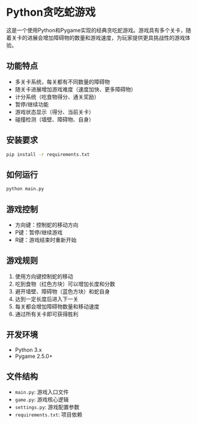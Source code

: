 # Python贪吃蛇游戏

这是一个使用Python和Pygame实现的经典贪吃蛇游戏。游戏具有多个关卡，随着关卡的进展会增加障碍物的数量和游戏速度，为玩家提供更具挑战性的游戏体验。

## 功能特点

- 多关卡系统，每关都有不同数量的障碍物
- 随关卡进展增加游戏难度（速度加快、更多障碍物）
- 计分系统（吃食物得分、通关奖励）
- 暂停/继续功能
- 游戏状态显示（得分、当前关卡）
- 碰撞检测（墙壁、障碍物、自身）

## 安装要求

```bash
pip install -r requirements.txt
```

## 如何运行

```bash
python main.py
```

## 游戏控制

- 方向键：控制蛇的移动方向
- P键：暂停/继续游戏
- R键：游戏结束时重新开始

## 游戏规则

1. 使用方向键控制蛇的移动
2. 吃到食物（红色方块）可以增加长度和分数
3. 避开墙壁、障碍物（蓝色方块）和蛇自身
4. 达到一定长度后进入下一关
5. 每关都会增加障碍物数量和移动速度
6. 通过所有关卡即可获得胜利

## 开发环境

- Python 3.x
- Pygame 2.5.0+

## 文件结构

- `main.py`: 游戏入口文件
- `game.py`: 游戏核心逻辑
- `settings.py`: 游戏配置参数
- `requirements.txt`: 项目依赖